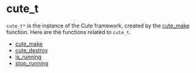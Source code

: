 # cute_t
`cute_t*` is the instance of the Cute framework, created by the [cute_make](https://github.com/RandyGaul/cute_framework/blob/master/doc/cute/cute_make.md) function. Here are the functions related to `cute_t`.

- [cute_make](https://github.com/RandyGaul/cute_framework/blob/master/doc/cute/cute_make.md)
- [cute_destroy](https://github.com/RandyGaul/cute_framework/blob/master/doc/cute/cute_destroy.md)
- [is_running](https://github.com/RandyGaul/cute_framework/blob/master/doc/cute/is_running.md)
- [stop_running](https://github.com/RandyGaul/cute_framework/blob/master/doc/cute/stop_running.md)
